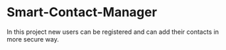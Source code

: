 # Smart-Contact-Manager
In this project new users can be registered and can add their contacts in more secure way.
